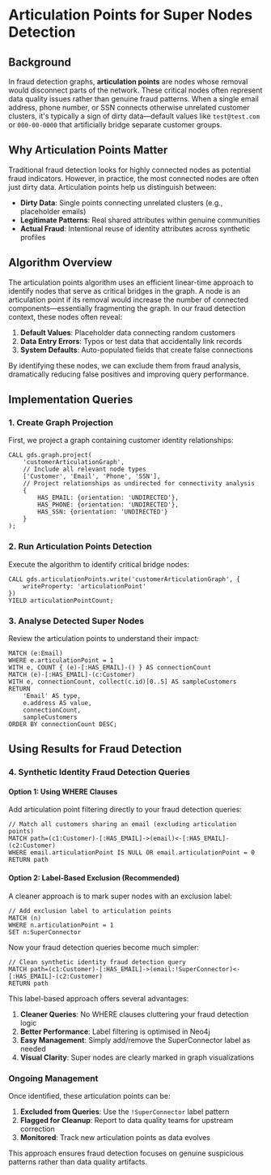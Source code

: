 # Articulation Points for Super Nodes Detection

## Background

In fraud detection graphs, **articulation points** are nodes whose removal would disconnect parts of the network. These critical nodes often represent data quality issues rather than genuine fraud patterns. When a single email address, phone number, or SSN connects otherwise unrelated customer clusters, it's typically a sign of dirty data—default values like `test@test.com` or `000-00-0000` that artificially bridge separate customer groups.

## Why Articulation Points Matter

Traditional fraud detection looks for highly connected nodes as potential fraud indicators. However, in practice, the most connected nodes are often just dirty data. Articulation points help us distinguish between:

- **Dirty Data**: Single points connecting unrelated clusters (e.g., placeholder emails)
- **Legitimate Patterns**: Real shared attributes within genuine communities
- **Actual Fraud**: Intentional reuse of identity attributes across synthetic profiles

## Algorithm Overview

The articulation points algorithm uses an efficient linear-time approach to identify nodes that serve as critical bridges in the graph. A node is an articulation point if its removal would increase the number of connected components—essentially fragmenting the graph. In our fraud detection context, these nodes often reveal:

1. **Default Values**: Placeholder data connecting random customers
2. **Data Entry Errors**: Typos or test data that accidentally link records
3. **System Defaults**: Auto-populated fields that create false connections

By identifying these nodes, we can exclude them from fraud analysis, dramatically reducing false positives and improving query performance.

## Implementation Queries

### 1. Create Graph Projection

First, we project a graph containing customer identity relationships:

```cypher
CALL gds.graph.project(
    'customerArticulationGraph',
    // Include all relevant node types
    ['Customer', 'Email', 'Phone', 'SSN'],
    // Project relationships as undirected for connectivity analysis
    {
        HAS_EMAIL: {orientation: 'UNDIRECTED'},
        HAS_PHONE: {orientation: 'UNDIRECTED'}, 
        HAS_SSN: {orientation: 'UNDIRECTED'}
    }
);
```

### 2. Run Articulation Points Detection

Execute the algorithm to identify critical bridge nodes:

```cypher
CALL gds.articulationPoints.write('customerArticulationGraph', { 
    writeProperty: 'articulationPoint'
})
YIELD articulationPointCount;
```

### 3. Analyse Detected Super Nodes

Review the articulation points to understand their impact:

```cypher
MATCH (e:Email)
WHERE e.articulationPoint = 1
WITH e, COUNT { (e)-[:HAS_EMAIL]-() } AS connectionCount
MATCH (e)-[:HAS_EMAIL]-(c:Customer)
WITH e, connectionCount, collect(c.id)[0..5] AS sampleCustomers
RETURN 
    'Email' AS type,
    e.address AS value,
    connectionCount,
    sampleCustomers
ORDER BY connectionCount DESC;
```

## Using Results for Fraud Detection

### 4. Synthetic Identity Fraud Detection Queries

#### Option 1: Using WHERE Clauses

Add articulation point filtering directly to your fraud detection queries:

```cypher
// Match all customers sharing an email (excluding articulation points)
MATCH path=(c1:Customer)-[:HAS_EMAIL]->(email)<-[:HAS_EMAIL]-(c2:Customer)
WHERE email.articulationPoint IS NULL OR email.articulationPoint = 0
RETURN path
```

#### Option 2: Label-Based Exclusion (Recommended)

A cleaner approach is to mark super nodes with an exclusion label:

```cypher
// Add exclusion label to articulation points
MATCH (n)
WHERE n.articulationPoint = 1
SET n:SuperConnector
```

Now your fraud detection queries become much simpler:

```cypher
// Clean synthetic identity fraud detection query
MATCH path=(c1:Customer)-[:HAS_EMAIL]->(email:!SuperConnector)<-[:HAS_EMAIL]-(c2:Customer)
RETURN path
```

This label-based approach offers several advantages:

1. **Cleaner Queries**: No WHERE clauses cluttering your fraud detection logic
2. **Better Performance**: Label filtering is optimised in Neo4j
3. **Easy Management**: Simply add/remove the SuperConnector label as needed
4. **Visual Clarity**: Super nodes are clearly marked in graph visualizations

### Ongoing Management

Once identified, these articulation points can be:

1. **Excluded from Queries**: Use the `!SuperConnector` label pattern
2. **Flagged for Cleanup**: Report to data quality teams for upstream correction
3. **Monitored**: Track new articulation points as data evolves

This approach ensures fraud detection focuses on genuine suspicious patterns rather than data quality artifacts.